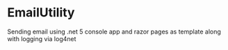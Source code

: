 # EmailUtility
Sending email using .net 5 console app and razor pages as template along with logging via log4net
